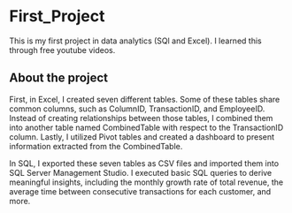 # First_Project
This is my first project in data analytics (SQl and Excel). 
I learned this through free youtube videos.

## About the project

First, in Excel, I created seven different tables. Some of these tables share common columns, such as ColumnID, TransactionID, and EmployeeID. 
Instead of creating relationships between those tables, I combined them into another table named CombinedTable with respect to the TransactionID column.
Lastly, I utilized Pivot tables and created a dashboard to present information extracted from the CombinedTable.


In SQL, I exported these seven tables as CSV files and imported them into SQL Server Management Studio. 
I executed basic SQL queries to derive meaningful insights, including the monthly growth rate of total revenue, 
the average time between consecutive transactions for each customer, and more.
